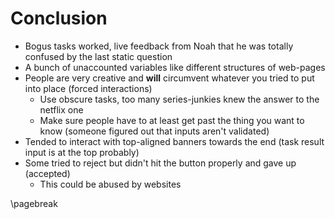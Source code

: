 # Conclusion

- Bogus tasks worked, live feedback from Noah that he was totally confused by the last static question
- A bunch of unaccounted variables like different structures of web-pages
- People are very creative and **will** circumvent whatever you tried to put into place (forced interactions)
  - Use obscure tasks, too many series-junkies knew the answer to the netflix one
  - Make sure people have to at least get past the thing you want to know (someone figured out that inputs aren't validated)
- Tended to interact with top-aligned banners towards the end (task result input is at the top probably)
- Some tried to reject but didn't hit the button properly and gave up (accepted)
  - This could be abused by websites

\pagebreak
